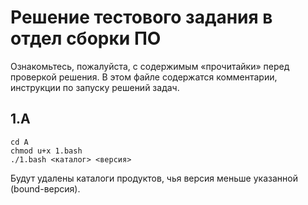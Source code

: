 # Решение тестового задания в отдел сборки ПО

Ознакомьтесь, пожалуйста, с содержимым &laquo;прочитайки&raquo; перед проверкой решения. В этом файле содержатся комментарии, инструкции по запуску решений задач.

## 1.A

```shell
cd A
chmod u+x 1.bash
./1.bash <каталог> <версия>
```

Будут удалены каталоги продуктов, чья версия меньше указанной (bound-версия).
